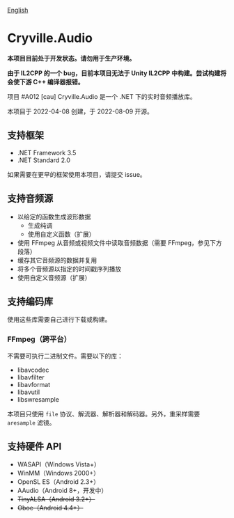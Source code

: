 [English](README.md)

# Cryville.Audio
**本项目目前处于开发状态。请勿用于生产环境。**

**由于 IL2CPP 的一个 bug，目前本项目无法于 Unity IL2CPP 中构建。尝试构建将会使下游 C++ 编译器报错。**

项目 #A012 [cau] Cryville.Audio 是一个 .NET 下的实时音频播放库。

本项目于 2022-04-08 创建，于 2022-08-09 开源。

## 支持框架
- .NET Framework 3.5
- .NET Standard 2.0

如果需要在更早的框架使用本项目，请提交 issue。

## 支持音频源
- 以给定的函数生成波形数据
  - 生成纯调
  - 使用自定义函数（扩展）
- 使用 FFmpeg 从音频或视频文件中读取音频数据（需要 FFmpeg，参见下方段落）
- 缓存其它音频源的数据并复用
- 将多个音频源以指定的时间戳序列播放
- 使用自定义音频源（扩展）

## 支持编码库
使用这些库需要自己进行下载或构建。

### FFmpeg（跨平台）
不需要可执行二进制文件。需要以下的库：
- libavcodec
- libavfilter
- libavformat
- libavutil
- libswresample

本项目只使用 `file` 协议、解流器、解析器和解码器。另外，重采样需要 `aresample` 滤镜。

## 支持硬件 API
- WASAPI（Windows Vista+）
- WinMM（Windows 2000+）
- OpenSL ES（Android 2.3+）
- AAudio（Android 8+，开发中）
- ~~TinyALSA（Android 3.2+）~~
- ~~Oboe（Android 4.4+）~~
